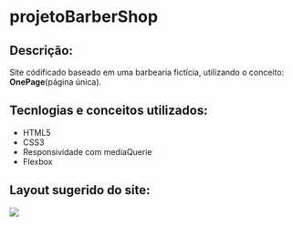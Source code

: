 # projetoBarberShop

<h2 >Descrição:</h2>
<p>
  Site códificado baseado em uma barbearia fictícia, utilizando o conceito: <span><strong>OnePage</strong>(página única)</span>.
</p>

<h2 style="color=#4666ff;">Tecnlogias e conceitos utilizados:</h2>
<ul>
  <li>HTML5</li>
  <li>CSS3</li>
  <li>Responsividade com mediaQuerie</li>
  <li>Flexbox</li>
</ul>

<h2 style="color=#4666ff;"
>Layout sugerido do site:</h2>
<div>
  <img src="https://user-images.githubusercontent.com/54119712/149662193-05f17a5d-d91e-4fa2-96bb-22f22ef142cb.png"/>
</div>

